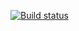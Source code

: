 [![Build status](https://ci.appveyor.com/api/projects/status/fdm5tbh6474fyw2e/branch/master?svg=true)](https://ci.appveyor.com/project/ZimovOleg/cardpatternsdel2/branch/master)
